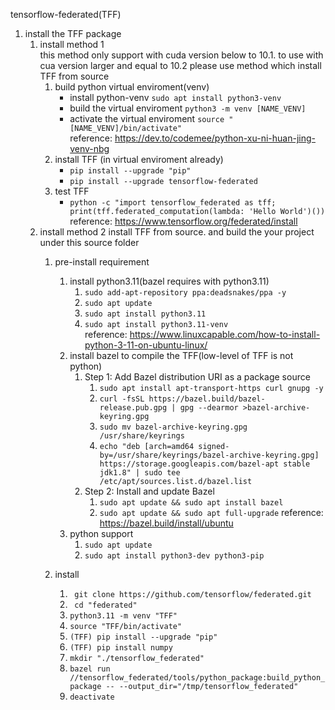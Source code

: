 tensorflow-federated(TFF)
1. install the TFF package
    1. install method 1  
        this method only support with cuda version below to 10.1. to use with cua version larger and equal to 10.2 please use method which install TFF from source
        1. build python virtual enviroment(venv)
            * install python-venv ```sudo apt install python3-venv```  
            * build the virtual enviroment ```python3 -m venv [NAME_VENV]```  
            * activate the virtual enviroment ```source "[NAME_VENV]/bin/activate"```  
            reference: https://dev.to/codemee/python-xu-ni-huan-jing-venv-nbg    
        2. install TFF (in virtual enviroment already)  
            * ```pip install --upgrade "pip"```
            * ```pip install --upgrade tensorflow-federated```
        3. test TFF  
            * ```python -c "import tensorflow_federated as tff; print(tff.federated_computation(lambda: 'Hello World')())```   
        reference: https://www.tensorflow.org/federated/install  
    2. install method 2
        install TFF from source. and build the your project under this source folder
        1. pre-install requirement
            1. install python3.11(bazel requires with python3.11)
                1. ```sudo add-apt-repository ppa:deadsnakes/ppa -y```
                2. ```sudo apt update```  
                3. ```sudo apt install python3.11```  
                4. ```sudo apt install python3.11-venv```   
                reference: https://www.linuxcapable.com/how-to-install-python-3-11-on-ubuntu-linux/   
            2. install bazel to compile the TFF(low-level of TFF is not python)  
                1. Step 1: Add Bazel distribution URI as a package source
                    1. ```sudo apt install apt-transport-https curl gnupg -y```
                    2. ```curl -fsSL https://bazel.build/bazel-release.pub.gpg | gpg --dearmor >bazel-archive-keyring.gpg```
                    3. ```sudo mv bazel-archive-keyring.gpg /usr/share/keyrings```
                    4. ```echo "deb [arch=amd64 signed-by=/usr/share/keyrings/bazel-archive-keyring.gpg] https://storage.googleapis.com/bazel-apt stable jdk1.8" | sudo tee /etc/apt/sources.list.d/bazel.list```
                2. Step 2: Install and update Bazel
                    1. ```sudo apt update && sudo apt install bazel```
                    2. ```sudo apt update && sudo apt full-upgrade```
                reference: https://bazel.build/install/ubuntu 
            3. python support
                1. ```sudo apt update```
                2. ```sudo apt install python3-dev python3-pip```

        2. install
            1. ``` git clone https://github.com/tensorflow/federated.git```
            2. ``` cd "federated"```
            3. ``` python3.11 -m venv "TFF" ```
            4. ``` source "TFF/bin/activate" ```
            5. ``` (TFF) pip install --upgrade "pip" ```
            6. ``` (TFF) pip install numpy ```
            7. ``` mkdir "./tensorflow_federated" ```
            8. ``` bazel run //tensorflow_federated/tools/python_package:build_python_package -- --output_dir="/tmp/tensorflow_federated" ```
            9. ``` deactivate ```